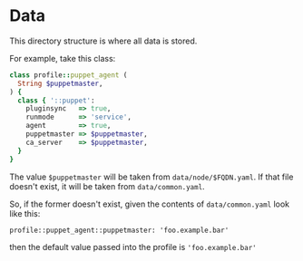 # Data

This directory structure is where all data is stored.

For example, take this class:

```ruby
class profile::puppet_agent (
  String $puppetmaster,
) {
  class { '::puppet':
    pluginsync   => true,
    runmode      => 'service',
    agent        => true,
    puppetmaster => $puppetmaster,
    ca_server    => $puppetmaster,
  }
}
```

The value `$puppetmaster` will be taken from `data/node/$FQDN.yaml`. If that file doesn't exist, it will be taken from `data/common.yaml`.

So, if the former doesn't exist, given the contents of `data/common.yaml` look like this:

```
profile::puppet_agent::puppetmaster: 'foo.example.bar'
```

then the default value passed into the profile is `'foo.example.bar'`
